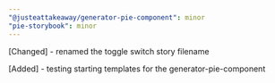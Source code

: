 ```yaml
---
"@justeattakeaway/generator-pie-component": minor
"pie-storybook": minor
---
```

[Changed] - renamed the toggle switch story filename

[Added] - testing starting templates for the generator-pie-component
